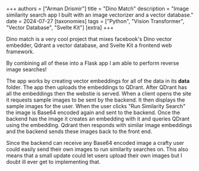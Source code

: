 +++
authors = ["Arman Drismir"]
title = "Dino Match"
description = "Image similarity search app I built with an image vectorizer and a vector database."
date = 2024-07-27
[taxonomies]
tags = ["Python", "Vision Transformer", "Vector Database", "Svelte Kit"]
[extra]
+++
<p>
Dino match is a very cool project that mixes facebook's Dino vector embedder, Qdrant a vector database, and Svelte Kit a frontend web framework.
</p>
<p>
By combining all of these into a Flask app I am able to perform reverse image searches!
</p>
<p>
The app works by creating vector embeddings for all of the data in its <b>data</b> folder. The app then uploads the embeddings to QDrant. After QDrant has all the embeddings then the webstie is served. When a client opens the site it requests sample images to be sent by the backend. It then displays the sample images for the user. When the user clicks "Run Similarity Search" the image is Base64 encoded again and sent to the backend. Once the backend has the image it creates an embedding with it and queries QDrant using the embedding. Qdrant then responds with similar image embeddings and the backend sends these images back to the front end.
</p>
<p>
Since the backend can receive any Base64 encoded image a crafty user could easily send their own images to run similarity searches on. This also means that a small update could let users upload their own images but I doubt ill ever get to implementing that.
</p>

